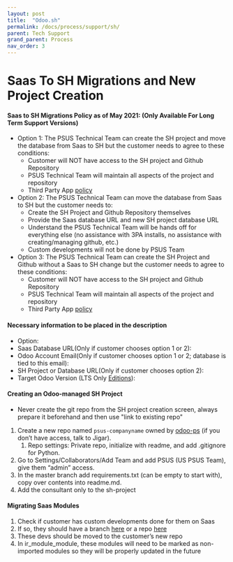```yaml
---
layout: post
title:  "Odoo.sh"
permalink: /docs/process/support/sh/
parent: Tech Support
grand_parent: Process
nav_order: 3
---
```


# Saas To SH Migrations and New Project Creation

#### Saas to SH Migrations Policy as of May 2021: (Only Available For Long Term Support Versions)
  - Option 1: The PSUS Technical Team can create the SH project and move the database from Saas to SH but the customer needs to agree to these conditions:
    - Customer will NOT have access to the SH project and Github Repository
    - PSUS Technical Team will maintain all aspects of the project and repository
    - Third Party App [policy](https://docs.google.com/document/d/1SAGTe5ql0bqsuV_9cSPvbIk-xjz66RcfLY4dWf-Pghc/edit#heading=h.bdgsb4dun3wx)
  - Option 2: The PSUS Technical Team can move the database from Saas to SH but the customer needs to:
    - Create the SH Project and Github Repository themselves
    - Provide the Saas database URL and new SH project database URL
    - Understand the PSUS Technical Team will be hands off for everything else (no assistance with 3PA installs, no assistance with creating/managing github, etc.)
    - Custom developments will not be done by PSUS Team
  - Option 3: The PSUS Technical Team can create the SH Project and Github without a Saas to SH change but the customer needs to agree to these conditions:
    - Customer will NOT have access to the SH project and Github Repository
    - PSUS Technical Team will maintain all aspects of the project and repository
    - Third Party App [policy](https://docs.google.com/document/d/1SAGTe5ql0bqsuV_9cSPvbIk-xjz66RcfLY4dWf-Pghc/edit#heading=h.bdgsb4dun3wx)

#### Necessary information to be placed in the description
- Option:
- Saas Database URL(Only if customer chooses option 1 or 2):
- Odoo Account Email(Only  if customer chooses option 1 or 2; database is tied to this email):
- SH Project or Database URL(Only if customer chooses option 2):
- Target Odoo Version (LTS Only [Editions](https://www.odoo.com/documentation/15.0/administration/maintain/supported_versions.html)):


#### Creating an Odoo-managed SH Project
- Never create the git repo from the SH project creation screen, always prepare it beforehand and then use "link to existing repo"

1. Create a new repo named `psus-companyname` owned by [odoo-ps](https://github.com/odoo-ps) (if you don’t have access, talk to Jigar).
    1. Repo settings: Private repo, initialize with readme, and add .gitignore for Python.
2. Go to Settings/Collaborators/Add Team and add PSUS (US PSUS Team), give them “admin” access.
3. In the master branch add requirements.txt (can be empty to start with), copy over contents into readme.md.
4. Add the consultant only to the sh-project

#### Migrating Saas Modules

1. Check if customer has custom developments done for them on Saas
2. If so, they should have a branch [here](https://github.com/odoo/ps-custom) or a repo [here](https://github.com/odoo-ps)
3. These devs should be moved to the customer’s new repo
4. In ir_module_module, these modules will need to be marked as non-imported modules so they will be properly updated in the future
